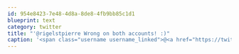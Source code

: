 ```yaml
---
id: 954e8423-7e48-4d8a-8de8-4fb9bb85c1d1
blueprint: text
category: twitter
title: "'@rigelstpierre Wrong on both accounts! :)"
caption: '<span class="username username_linked">@<a href="https://twitter.com/rigelstpierre" title="Rigel St. Pierre">rigelstpierre</a></span> Wrong on both accounts! :)'
---
```

